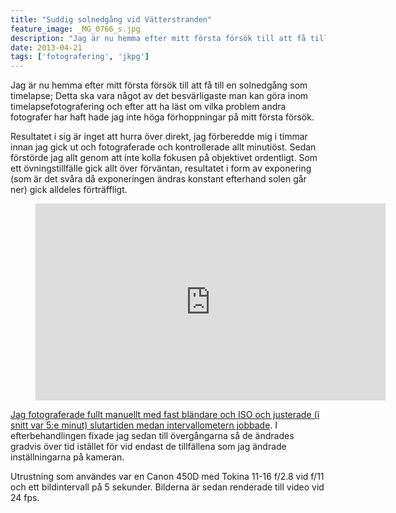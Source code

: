 ```yaml
---
title: "Suddig solnedgång vid Vätterstranden"
feature_image: _MG_0766_s.jpg
description: "Jag är nu hemma efter mitt första försök till att få till en solnedgång som timelapse; Detta ska vara något av det besvärligaste man kan…"
date: 2013-04-21
tags: ['fotografering', 'jkpg']
---
```


Jag är nu hemma efter mitt första försök till att få till en solnedgång som timelapse; Detta ska vara något av det besvärligaste man kan göra inom timelapsefotografering och efter att ha läst om vilka problem andra fotografer har haft hade jag inte höga förhoppningar på mitt första försök.

Resultatet i sig är inget att hurra över direkt, jag förberedde mig i timmar innan jag gick ut och fotograferade och kontrollerade allt minutiöst. Sedan förstörde jag allt genom att inte kolla fokusen på objektivet ordentligt. Som ett övningstillfälle gick allt över förväntan, resultatet i form av exponering (som är det svåra då exponeringen ändras konstant efterhand solen går ner) gick alldeles förträffligt.

<figure class="embed video"><iframe title="Timelapse - Blurry Sunset at Vätterstranden, Jönköping" src="https://video.gustavlindqvist.se/videos/embed/ea91ad23-6e57-408e-aa05-6143ae7c11d4?title=0&amp;warningTitle=0&amp;peertubeLink=0&amp;p2p=0" allowfullscreen="" sandbox="allow-same-origin allow-scripts allow-popups" width="560" height="315" frameborder="0"></iframe></figure>

[Jag fotograferade fullt manuellt med fast bländare och ISO och justerade (i snitt var 5:e minut) slutartiden medan intervallometern jobbade](/2016/07/04/efterbehandlingstekniker-for-timelapsefotografering/#manuell-ramping). I efterbehandlingen fixade jag sedan till övergångarna så de ändrades gradvis över tid istället för vid endast de tillfällena som jag ändrade inställningarna på kameran.

Utrustning som användes var en Canon 450D med Tokina 11-16 f/2.8 vid f/11 och ett bildintervall på 5 sekunder. Bilderna är sedan renderade till video vid 24 fps.
